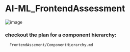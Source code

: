 # AI-ML_FrontendAssessment
![image](https://github.com/eaglementality/AI-ML_FrontendAssessment/assets/97172881/181c1438-8a03-47ec-9011-4190fd106b81)
### checkout the plan for a component hierarchy:
      FrontendAssement/ComponentHierarchy.md
